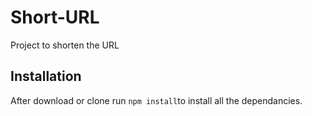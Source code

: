 # Short-URL
Project to shorten the URL



## Installation
After download or clone run `npm install`to install all the dependancies.
